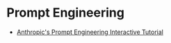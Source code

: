 Prompt Engineering
==================

* [Anthropic's Prompt Engineering Interactive Tutorial](https://github.com/anthropics/prompt-eng-interactive-tutorial)